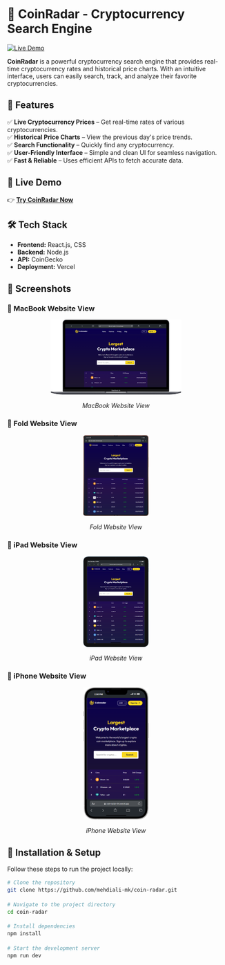 # 🚀 CoinRadar - Cryptocurrency Search Engine

[![Live Demo](https://img.shields.io/badge/Live-Demo-brightgreen)](https://coin-radar-chi.vercel.app/)

**CoinRadar** is a powerful cryptocurrency search engine that provides real-time cryptocurrency rates and historical price charts. With an intuitive interface, users can easily search, track, and analyze their favorite cryptocurrencies.

## 🌟 Features

✅ **Live Cryptocurrency Prices** – Get real-time rates of various cryptocurrencies.  
✅ **Historical Price Charts** – View the previous day's price trends.  
✅ **Search Functionality** – Quickly find any cryptocurrency.  
✅ **User-Friendly Interface** – Simple and clean UI for seamless navigation.  
✅ **Fast & Reliable** – Uses efficient APIs to fetch accurate data.

## 🔗 Live Demo

👉 **[Try CoinRadar Now](https://coin-radar-chi.vercel.app/)**

## 🛠️ Tech Stack

- **Frontend:** React.js, CSS
- **Backend:** Node.js
- **API:** CoinGecko
- **Deployment:** Vercel

## 📸 Screenshots

### 🔹 MacBook Website View

<p align="center">
  <img src="./src/assets/Macbook-Image.png" width="60%">
</p>

<p align="center"><i>MacBook Website View</i></p>

### 🔹 Fold Website View

<p align="center">
  <img src="./src/assets/Fold-Image.png" width="30%">
</p>
<p align="center"><i>Fold Website View</i></p>

### 🔹 iPad Website View

<p align="center">
  <img src="./src/assets/Ipad-Image.png" width="30%">
</p>
<p align="center"><i>iPad Website View</i></p>

### 🔹 iPhone Website View

<p align="center">
  <img src="./src/assets/Iphone-Image.png" width="30%">
</p>
<p align="center"><i>iPhone Website View</i></p>

## 🚀 Installation & Setup

Follow these steps to run the project locally:

```bash
# Clone the repository
git clone https://github.com/mehdiali-mk/coin-radar.git

# Navigate to the project directory
cd coin-radar

# Install dependencies
npm install

# Start the development server
npm run dev
```
